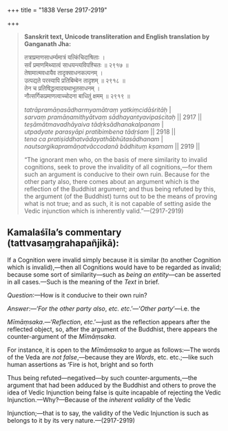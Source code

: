 +++
title = "1838 Verse 2917-2919"

+++
> **Sanskrit text, Unicode transliteration and English translation by Ganganath Jha:** 
>
> तत्राप्रमाणसाधर्म्यमात्रं यत्किंचिदाश्रिताः ।  
> सर्वं प्रमाणमिथ्यात्वं साधयन्त्यविपश्चितः ॥ २९१७ ॥  
> तेषामात्मवधायैव तादृक्साधनकल्पनम् ।  
> उत्पद्यते परस्यापि प्रतिबिम्बेन तादृशम् ॥ २९१८ ॥  
> तेन च प्रतिषिद्धत्वादयथाभूतसाधनम् ।  
> नौत्सर्गिकप्रमाणत्वाच्चोदना बाधितुं क्षमम् ॥ २९१९ ॥ 
>
> *tatrāpramāṇasādharmyamātraṃ yatkiṃcidāśritāḥ* \|  
> *sarvaṃ pramāṇamithyātvaṃ sādhayantyavipaścitaḥ* \|\| 2917 \|\|  
> *teṣāmātmavadhāyaiva tādṛksādhanakalpanam* \|  
> *utpadyate parasyāpi pratibimbena tādṛśam* \|\| 2918 \|\|  
> *tena ca pratiṣiddhatvādayathābhūtasādhanam* \|  
> *nautsargikapramāṇatvāccodanā bādhituṃ kṣamam* \|\| 2919 \|\| 
>
> “The ignorant men who, on the basis of mere similarity to invalid cognitions, seek to prove the invalidity of all cognitions,—for them such an argument is conducive to their own ruin. Because for the other party also, there comes about an argument which is the reflection of the Buddhist argument; and thus being refuted by this, the argument (of the Buddhist) turns out to be the means of proving what is not true; and as such, it is not capable of setting aside the Vedic injunction which is inherently valid.”—(2917-2919)



## Kamalaśīla’s commentary (tattvasaṃgrahapañjikā):

If a Cognition were invalid simply because it is similar (to another Cognition which is invalid),—then all Cognitions would have to be regarded as invalid; because some sort of similarity—such as *being an entity*—can be asserted in all cases.—Such is the meaning of the *Text* in brief.

*Question*:—How is it conducive to their own ruin?

*Answer*:—‘*For the other party also*, *etc. etc*.’—‘*Other party*’—i.e. the

*Mīmāṃsaka*.—‘*Reflection*, *etc*.’—just as the reflection appears after the reflected object, so, after the argument of the Buddhist, there appears the counter-argument of the *Mīmāṃsaka*.

For instance, it is open to the *Mīmāṃsaka* to argue as follows:—The words of the Veda are *not false*,—because they are *Words*, etc. etc.;—like such human assertions as ‘Fire is hot, bright and so forth

Thus being refuted—negatived—by such counter-arguments,—the argument that had been adduced by the Buddhist and others to prove the idea of Vedic Injunction being false is quite incapable of rejecting the Vedic Injunction.—Why?—Because of the *inherent validity* of the Vedic

Injunction;—that is to say, the validity of the Vedic Injunction is such as belongs to it by its very nature.—(2917-2919)


